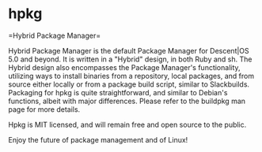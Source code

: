 hpkg
====

=Hybrid Package Manager=


Hybrid Package Manager is the default Package Manager for Descent|OS 5.0 and beyond. It is written in a "Hybrid" design, in both Ruby and sh.
The Hybrid design also encompasses the Package Manager's functionality, utilizing ways to install binaries from a repository, local packages, and from source either locally or from a package build script, similar to Slackbuilds.
Packaging for hpkg is quite straightforward, and similar to Debian's functions, albeit with major differences. Please refer to the buildpkg man page for more details.

Hpkg is MIT licensed, and will remain free and open source to the public.


Enjoy the future of package management and of Linux!
